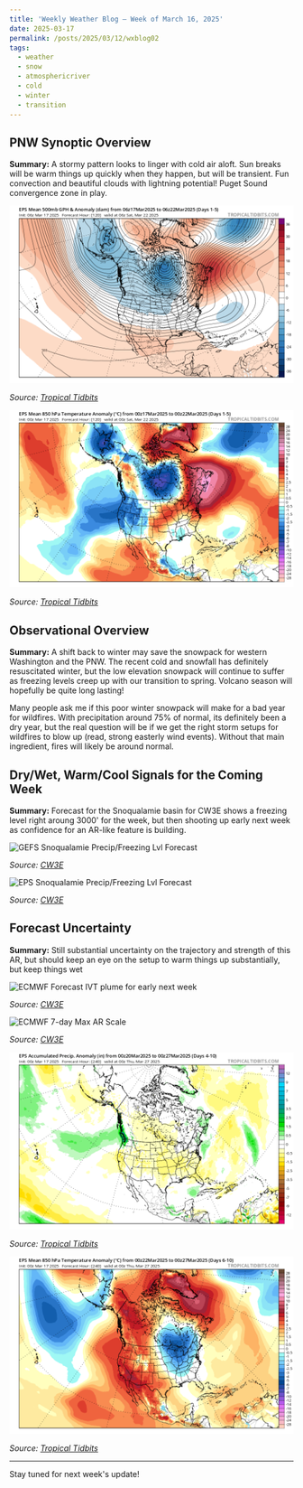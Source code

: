 ```yaml
---
title: 'Weekly Weather Blog – Week of March 16, 2025'
date: 2025-03-17
permalink: /posts/2025/03/12/wxblog02
tags:
  - weather
  - snow
  - atmosphericriver
  - cold
  - winter
  - transition
---
```


## PNW Synoptic Overview  
**Summary:** A stormy pattern looks to linger with cold air aloft. Sun breaks will be warm things up quickly when they happen, but will be transient. Fun convection and beautiful clouds with lightning potential! Puget Sound convergence zone in play.

<img src="../images/wx_blog/20250317/eps_z500aMean_namer_1.png" alt="EPS 1-5 day mean geopotential height anomaly">
<p><em>Source: <a href="https://www.tropicaltidbits.com">Tropical Tidbits</a></em></p>

<img src="../images/wx_blog/20250317/eps_T850aMean_namer_1.png" alt="EPS 1-5 day mean 850 mb temperature">
<p><em>Source: <a href="https://www.tropicaltidbits.com">Tropical Tidbits</a></em></p>

## Observational Overview  
**Summary:** A shift back to winter may save the snowpack for western Washington and the PNW. The recent cold and snowfall has definitely resuscitated winter, but the low elevation snowpack will continue to suffer as freezing levels creep up with our transition to spring. Volcano season will hopefully be quite long lasting! 

Many people ask me if this poor winter snowpack will make for a bad year for wildfires. With precipitation around 75% of normal, its definitely been a dry year, but the real question will be if we get the right storm setups for wildfires to blow up (read, strong easterly wind events). Without that main ingredient, fires will likely be around normal. 

<!-- <iframe 
    src="https://nwcc-apps.sc.egov.usda.gov/imap/#version=169&elements=&networks=!&states=!&basins=!&hucs=&minElevation=&maxElevation=&elementSelectType=any&activeOnly=true&activeForecastPointsOnly=true&hucLabels=false&hucIdLabels=false&hucParameterLabels=true&stationLabels=&overlays=&hucOverlays=&basinOpacity=75&basinNoDataOpacity=25&basemapOpacity=100&maskOpacity=0&mode=data&openSections=dataElement,parameter,date,basin,options,elements,location,networks&controlsOpen=true&popup=&popupMulti=&popupBasin=&base=esriNgwm&displayType=basin&basinType=8&dataElement=WTEQ&depth=-8&parameter=PCTMED&frequency=DAILY&duration=I&customDuration=&dayPart=E&monthPart=E&forecastPubDay=1&forecastExceedance=50&useMixedPast=true&seqColor=1&divColor=7&scaleType=D&scaleMin=&scaleMax=&referencePeriodType=POR&referenceBegin=1991&referenceEnd=2020&minimumYears=20&hucAssociations=true&relativeDate=-1&lat=45.611&lon=-119.988&zoom=6.5&autoExport=full,pdf,2,0,L,BL,,49.8415,42.2913,-113.5327,-126.708,0.6" 
    width="100%" 
    height="600px" 
    style="border: none;">
</iframe> -->


## Dry/Wet, Warm/Cool Signals for the Coming Week  
**Summary:** Forecast for the Snoqualamie basin for CW3E shows a freezing level right aroung 3000' for the week, but then shooting up early next week as confidence for an AR-like feature is building.

<img src="http://cw3e.ucsd.edu/images/gefs/freezingLevelImages/17110010_current.png" alt="GEFS Snoqualamie Precip/Freezing Lvl Forecast">
<p><em>Source: <a href="https://cw3e.ucsd.edu/DSMaps/DS_freezing.html">CW3E</a></em></p>

<img src="http://cw3e.ucsd.edu/images/ECMWF/freezingLevelImages/17110010_current.png" alt="EPS Snoqualamie Precip/Freezing Lvl Forecast">
<p><em>Source: <a href="https://cw3e.ucsd.edu/DSMaps/DS_freezing.html">CW3E</a></em></p>

## Forecast Uncertainty  
**Summary:** Still substantial uncertainty on the trajectory and strength of this AR, but should keep an eye on the setup to warm things up substantially, but keep things wet  

<img src="https://cw3e.ucsd.edu/images/ECMWF/ensemble/Plumes/new/ECMWF_IVTPlume_7_47-236.png" alt="ECMWF Forecast IVT plume for early next week">
<p><em>Source: <a href="https://cw3e.ucsd.edu/DSMaps/DS_ar_forecasts.html">CW3E</a></em></p>

<img src="https://cw3e.ucsd.edu/images/ECMWF/ARScale/ECMWF_ARScale_PlumeMap_Forecast_mean.png" alt="ECMWF 7-day Max AR Scale">
<p><em>Source: <a href="https://cw3e.ucsd.edu/arscale/">CW3E</a></em></p>

<img src="../images/wx_blog/20250317/eps_apcpna_namer_4.png" alt="EPS 7-day precip anomaly">
<p><em>Source: <a href="https://www.tropicaltidbits.com">Tropical Tidbits</a></em></p>

<img src="../images/wx_blog/20250317/eps_T850aMean_namer_6.png" alt="EPS Day 6-10 850 mb temperature anomaly">
<p><em>Source: <a href="https://www.tropicaltidbits.com">Tropical Tidbits</a></em></p>

---

Stay tuned for next week's update!  
